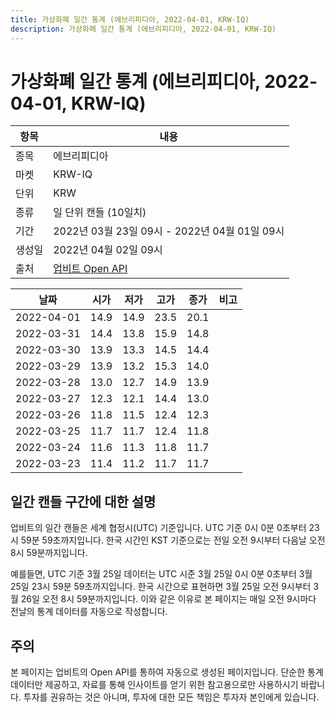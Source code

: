```yaml
---
title: 가상화폐 일간 통계 (에브리피디아, 2022-04-01, KRW-IQ)
description: 가상화폐 일간 통계 (에브리피디아, 2022-04-01, KRW-IQ)
---
```



가상화폐 일간 통계 (에브리피디아, 2022-04-01, KRW-IQ)
===

|항목|내용|
|--|--|
|종목|에브리피디아|
|마켓|KRW-IQ|
|단위|KRW|
|종류|일 단위 캔들 (10일치)|
|기간|2022년 03월 23일 09시 - 2022년 04월 01일 09시|
|생성일|2022년 04월 02일 09시|
|출처|[업비트 Open API](https://docs.upbit.com)|


|날짜|시가|저가|고가|종가|비고|
|--|--|--|--|--|--|
|2022-04-01|14.9|14.9|23.5|20.1|    |
|2022-03-31|14.4|13.8|15.9|14.8|    |
|2022-03-30|13.9|13.3|14.5|14.4|    |
|2022-03-29|13.9|13.2|15.3|14.0|    |
|2022-03-28|13.0|12.7|14.9|13.9|    |
|2022-03-27|12.3|12.1|14.4|13.0|    |
|2022-03-26|11.8|11.5|12.4|12.3|    |
|2022-03-25|11.7|11.7|12.4|11.8|    |
|2022-03-24|11.6|11.3|11.8|11.7|    |
|2022-03-23|11.4|11.2|11.7|11.7|    |


일간 캔들 구간에 대한 설명
---


업비트의 일간 캔들은 세계 협정시(UTC) 기준입니다. 
UTC 기준 0시 0분 0초부터 23시 59분 59초까지입니다. 
한국 시간인 KST 기준으로는 전일 오전 9시부터 다음날 오전 8시 59분까지입니다. 


예를들면, UTC 기준 3월 25일 데이터는 UTC 시준 3월 25일 0시 0분 0초부터 3월 25일 23시 59분 59초까지입니다. 
한국 시간으로 표현하면 3월 25일 오전 9시부터 3월 26일 오전 8시 59분까지입니다. 
이와 같은 이유로 본 페이지는 매일 오전 9시마다 전날의 통계 데이터를 자동으로 작성합니다. 


주의
---


본 페이지는 업비트의 Open API를 통하여 자동으로 생성된 페이지입니다. 
단순한 통계 데이터만 제공하고, 자료를 통해 인사이트를 얻기 위한 참고용으로만 사용하시기 바랍니다. 
투자를 권유하는 것은 아니며, 투자에 대한 모든 책임은 투자자 본인에게 있습니다. 
